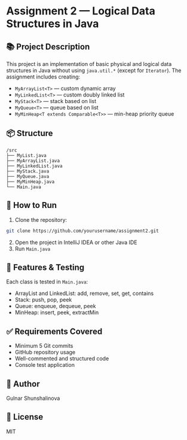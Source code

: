 # Assignment 2 — Logical Data Structures in Java

## 📚 Project Description
This project is an implementation of basic physical and logical data structures in Java without using `java.util.*` (except for `Iterator`). The assignment includes creating:

- `MyArrayList<T>` — custom dynamic array
- `MyLinkedList<T>` — custom doubly linked list
- `MyStack<T>` — stack based on list
- `MyQueue<T>` — queue based on list
- `MyMinHeap<T extends Comparable<T>>` — min-heap priority queue

## 📦 Structure
```
/src
├── MyList.java
├── MyArrayList.java
├── MyLinkedList.java
├── MyStack.java
├── MyQueue.java
├── MyMinHeap.java
└── Main.java
```

## 🚀 How to Run
1. Clone the repository:
```bash
git clone https://github.com/yourusername/assignment2.git
```
2. Open the project in IntelliJ IDEA or other Java IDE
3. Run `Main.java`

## 🧪 Features & Testing
Each class is tested in `Main.java`:
- ArrayList and LinkedList: add, remove, set, get, contains
- Stack: push, pop, peek
- Queue: enqueue, dequeue, peek
- MinHeap: insert, peek, extractMin

## ✅ Requirements Covered
- Minimum 5 Git commits
- GitHub repository usage
- Well-commented and structured code
- Console test application

## 👤 Author
Gulnar Shunshalinova

## 📝 License
MIT
